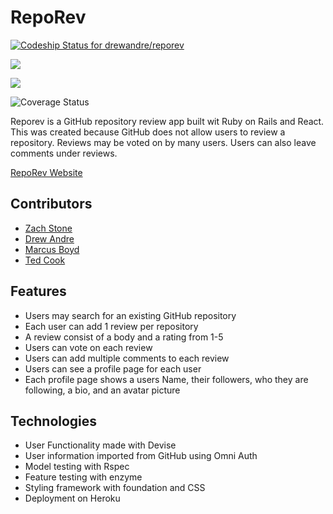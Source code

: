 # RepoRev


<span>[ ![Codeship Status for drewandre/reporev](https://app.codeship.com/projects/3a1278a0-94b9-0135-3636-26f9e1beef69/status?branch=master)](https://app.codeship.com/projects/251025)</span>

<span><a href="https://codeclimate.com/github/drewandre/reporev/maintainability"><img src="https://api.codeclimate.com/v1/badges/f9a53a27137391842426/maintainability" /></a></span>

<span><a href="https://codeclimate.com/github/drewandre/reporev/test_coverage"><img src="https://api.codeclimate.com/v1/badges/f9a53a27137391842426/test_coverage" /></a></span>

<span>![Coverage Status](https://coveralls.io/repos/drewandre/reporev/badge.png)
</span>

Reporev is a GitHub repository review app built wit Ruby on Rails and React.
This was created because GitHub does not allow users to review a repository.
Reviews may be voted on by many users. Users can also leave comments under reviews.

[RepoRev Website](https://reporev.herokuapp.com)

## Contributors
* [Zach Stone](https://github.com/zerovolts)
* [Drew Andre](https://github.com/drewandre)
* [Marcus Boyd](https://github.com/Marcus-boyd)
* [Ted Cook](https://github.com/CaptainAngus)

## Features
* Users may search for an existing GitHub repository
* Each user can add 1 review per repository
* A review consist of a body and a rating from 1-5
* Users can vote on each review
* Users can add multiple comments to each review
* Users can see a profile page for each user
* Each profile page shows a users Name, their followers, who they are following, a bio, and an avatar picture

## Technologies
* User Functionality made with Devise
* User information imported from GitHub using Omni Auth
* Model testing with Rspec
* Feature testing with enzyme
* Styling framework with foundation and CSS
* Deployment on Heroku 
